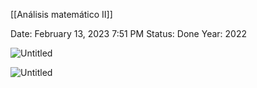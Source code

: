 [[Análisis matemático II]]

Date: February 13, 2023 7:51 PM
Status: Done
Year: 2022

![Untitled](_private/Images/Derivada%20direccional%20en%20funciones%20diferenciales/Untitled.png)

![Untitled](_private/Images/Derivada%20direccional%20en%20funciones%20diferenciales/Untitled%201.png)

